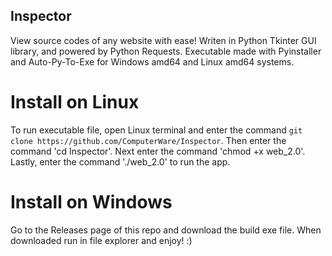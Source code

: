 ## Inspector
View source codes of any website with ease! Writen in Python Tkinter GUI library, and powered by Python Requests. Executable made with Pyinstaller and Auto-Py-To-Exe for Windows amd64 and Linux amd64 systems.
# Install on Linux
To run executable file, open Linux terminal and enter the command `git clone https://github.com/ComputerWare/Inspector`.
Then enter the command 'cd Inspector'.
Next enter the command 'chmod +x web_2.0'.
Lastly, enter the command './web_2.0' to run the app.
# Install on Windows
Go to the Releases page of this repo and download the build exe file. When downloaded run in file explorer and enjoy! :)
